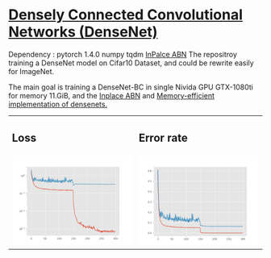 # [Densely Connected Convolutional Networks (DenseNet)](https://arxiv.org/abs/1608.06993)
Dependency : pytorch 1.4.0
             numpy
             tqdm
             [InPalce ABN](https://github.com/mapillary/inplace_abn)
The repositroy training a DenseNet model on Cifar10 Dataset, and could be rewrite easily for ImageNet.

The main goal is training a DenseNet-BC in single Nivida GPU GTX-1080ti for memory 11.GiB, and the [Inplace ABN](https://arxiv.org/abs/1712.02616) and [Memory-efficient implementation of densenets.](https://arxiv.org/abs/1707.06990)
<table>
  <tr>
      <td><h2>Loss</h2></td>
      <td><h2>Error rate</h2></td>
  </tr>
  <tr>
      <td><img src="result/loss.png" alt="loss" width="400"/></td>
      <td><img src="result/error_rate.png" alt="error" width="400"/></td>
    </tr>
</table>